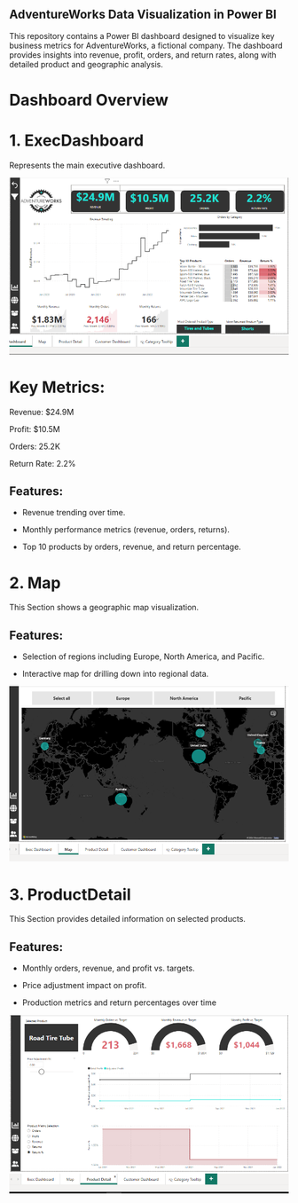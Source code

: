 ## AdventureWorks Data Visualization in Power BI
This repository contains a Power BI dashboard designed to visualize key business metrics for AdventureWorks, a fictional company. The dashboard provides insights into revenue, profit, orders, and return rates, along with detailed product and geographic analysis.

# Dashboard Overview

# 1. ExecDashboard
Represents the main executive dashboard.

![](https://github.com/mona-baharlou/AdventureWorksPowerBIDashboard/blob/main/ExecDashboard.PNG)

# Key Metrics:

Revenue: $24.9M

Profit: $10.5M

Orders: 25.2K

Return Rate: 2.2%

## Features:

- Revenue trending over time.

- Monthly performance metrics (revenue, orders, returns).

- Top 10 products by orders, revenue, and return percentage.


# 2. Map
This Section shows a geographic map visualization.

## Features:

- Selection of regions including Europe, North America, and Pacific.

- Interactive map for drilling down into regional data.

![](https://github.com/mona-baharlou/AdventureWorksPowerBIDashboard/blob/main/Map.PNG)


# 3. ProductDetail
This Section provides detailed information on selected products.

## Features:

- Monthly orders, revenue, and profit vs. targets.

- Price adjustment impact on profit.

- Production metrics and return percentages over time


![](https://github.com/mona-baharlou/AdventureWorksPowerBIDashboard/blob/main/ProductDetail.PNG)

